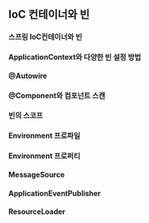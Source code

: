 ## IoC 컨테이너와 빈


#### 스프링 IoC컨테이너와 빈
#### ApplicationContext와 다양한 빈 설정 방법
#### @Autowire
#### @Component와 컴포넌트 스캔
#### 빈의 스코프
#### Environment 프로파일
#### Environment 프로퍼티
#### MessageSource
#### ApplicationEventPublisher
#### ResourceLoader
